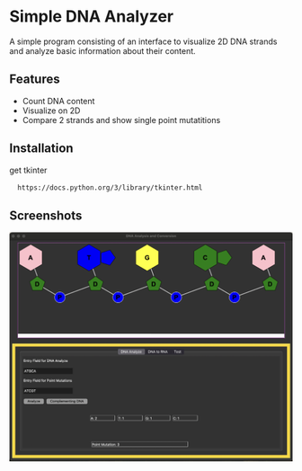 
# Simple DNA Analyzer

A simple program consisting of an interface to visualize 2D DNA strands and analyze basic information about their content.

## Features

- Count DNA content
- Visualize on 2D
- Compare 2 strands and show single point mutatitions



## Installation

get tkinter

```bash
  https://docs.python.org/3/library/tkinter.html
```
    
## Screenshots

![App Screenshot](https://raw.githubusercontent.com/DevDero/simple-DNA-analyzer/main/Screenshot%202024-06-17%20at%2005.07.20.png)

